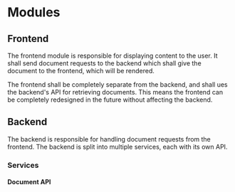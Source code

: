 # Modules

## Frontend

The frontend module is responsible for displaying content to the user. It shall send document requests to the backend which shall give the document to the frontend, which will be rendered.

The frontend shall be completely separate from the backend, and shall ues the backend's API for retrieving documents. This means the frontend can be completely redesigned in the future without affecting the backend.

## Backend

The backend is responsible for handling document requests from the frontend. The backend is split into multiple services, each with its own API.

### Services

#### Document API
